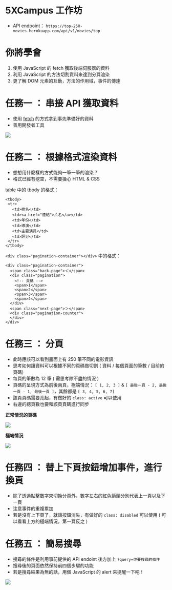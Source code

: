 # 5XCampus 工作坊

* API endpoint： `https://top-250-movies.herokuapp.com/api/v1/movies/top`

# 你將學會

1. 使用 JavaScript 的 fetch 獲取後端伺服器的資料
2. 利用 JavaScript 的方法切割資料來達到分頁渲染
3. 更了解 DOM 元素的互動，方法的作用域，事件的傳達

# 任務一 ： 串接 API 獲取資料

* 使用 [fetch](https://developer.mozilla.org/zh-TW/docs/Web/API/Fetch_API/Using_Fetch) 的方式拿到事先準備好的資料 
* 善用開發者工具

![](https://i.imgur.com/t2o78lu.png)

# 任務二 ： 根據格式渲染資料

* 想想用什麼樣的方式能夠一筆一筆的渲染？
* 格式已經有挖空，不需要操心 HTML & CSS

table 中的 tbody 的格式：

```htmlmixed=
<tbody>
 <tr>
   <td>排名</td>
   <td><a href="連結">片名</a></td>
   <td>年份</td>
   <td>導演</td>
   <td>主要演員</td>
   <td>評分</td>
 </tr> 
</tbody>
```

`<div class="pagination-container"></div>` 中的格式：

```htmlmixed=
<div class="pagination-container">
  <span class="back-page">＜</span>
  <div class="pagination">
    <!-- 頁碼 -->
    <span>1</span>
    <span>2</span>
    <span>3</span>
    <span>4</span>
  </div>
  <span class="next-page">＞</span>
  <div class="pagination-counter">
  </div> 
</div>
```

# 任務三 ： 分頁

* 此時應該可以看到畫面上有 250 筆不同的電影資訊
* 思考如何讓資料可以根據不同的頁碼做切割 ( 資料 / 每個頁面的筆數 / 目前的頁碼)
* 每頁的筆數為 12 筆 ( 需思考除不盡的情況 )
* 頁碼的呈現方式為前後兩頁，極端情況： `[ 1, 2, 3 ]` & `[ 最後一頁 - 2, 最後一頁 - 1, 最後一頁 ]`，其餘都是 `[ 3, 4, 5, 6, 7]`
* 該頁頁碼需要亮起，有做好的 `class: active` 可以使用
* 右邊的總頁數也要和該頁頁碼進行同步

**正常情況的頁碼**

![](https://i.imgur.com/ftS5XWo.png)

**極端情況**

![](https://i.imgur.com/GDoojRH.png)

# 任務四 ： 替上下頁按鈕增加事件，進行換頁

* 除了透過點擊數字來切換分頁外，數字左右的紅色箭頭分別代表上一頁以及下一頁
* 注意事件的重複累加
* 若是沒有上下頁了，就讓按鈕消失，有做好的 `class: disabled` 可以使用 ( 可以看看上方的極端情況，第一頁反之 )

# 任務五 ： 簡易搜尋

* 搜尋的條件是利用事前提供的 API endoint 後方加上 `?query=你要搜尋的條件`
* 搜尋後的頁面依然保持前四個步驟的功能
* 若是搜尋結果為無的話，用個 JavaScript 的 alert 來提醒一下吧！

![](https://i.imgur.com/F6wSEF6.png)
